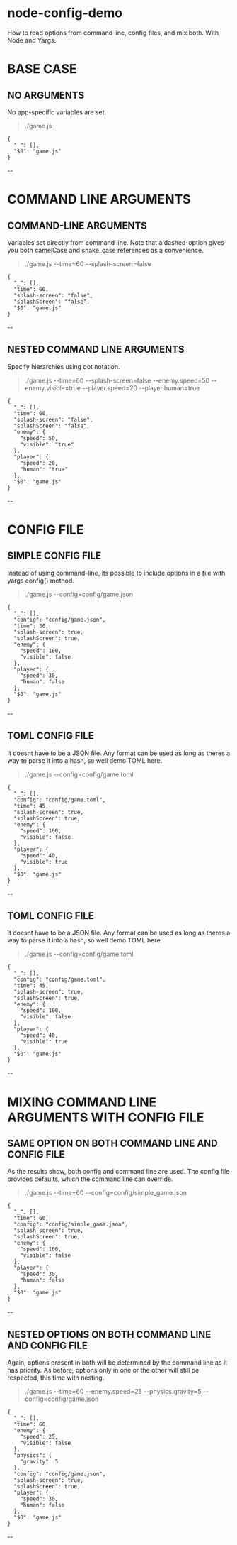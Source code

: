 # node-config-demo
How to read options from command line, config files, and mix both. With Node and Yargs.
# BASE CASE
## NO ARGUMENTS
No app-specific variables are set.

> ./game.js 

```
{
  "_": [],
  "$0": "game.js"
}
```

--
# COMMAND LINE ARGUMENTS
## COMMAND-LINE ARGUMENTS
Variables set directly from command line. Note that a dashed-option gives you both camelCase and snake_case references as a convenience.

> ./game.js --time=60 --splash-screen=false

```
{
  "_": [],
  "time": 60,
  "splash-screen": "false",
  "splashScreen": "false",
  "$0": "game.js"
}
```

--
## NESTED COMMAND LINE ARGUMENTS
Specify hierarchies using dot notation.

> ./game.js --time=60 --splash-screen=false --enemy.speed=50 --enemy.visible=true --player.speed=20 --player.human=true

```
{
  "_": [],
  "time": 60,
  "splash-screen": "false",
  "splashScreen": "false",
  "enemy": {
    "speed": 50,
    "visible": "true"
  },
  "player": {
    "speed": 20,
    "human": "true"
  },
  "$0": "game.js"
}
```

--
# CONFIG FILE
## SIMPLE CONFIG FILE
Instead of using command-line, its possible to include options in a file with yargs config() method.

> ./game.js --config=config/game.json

```
{
  "_": [],
  "config": "config/game.json",
  "time": 30,
  "splash-screen": true,
  "splashScreen": true,
  "enemy": {
    "speed": 100,
    "visible": false
  },
  "player": {
    "speed": 30,
    "human": false
  },
  "$0": "game.js"
}
```

--
## TOML CONFIG FILE
It doesnt have to be a JSON file. Any format can be used as long as theres a way to parse it into a hash, so well demo TOML here.

> ./game.js --config=config/game.toml

```
{
  "_": [],
  "config": "config/game.toml",
  "time": 45,
  "splash-screen": true,
  "splashScreen": true,
  "enemy": {
    "speed": 100,
    "visible": false
  },
  "player": {
    "speed": 40,
    "visible": true
  },
  "$0": "game.js"
}
```

--
## TOML CONFIG FILE
It doesnt have to be a JSON file. Any format can be used as long as theres a way to parse it into a hash, so well demo TOML here.

> ./game.js --config=config/game.toml

```
{
  "_": [],
  "config": "config/game.toml",
  "time": 45,
  "splash-screen": true,
  "splashScreen": true,
  "enemy": {
    "speed": 100,
    "visible": false
  },
  "player": {
    "speed": 40,
    "visible": true
  },
  "$0": "game.js"
}
```

--
# MIXING COMMAND LINE ARGUMENTS WITH CONFIG FILE
## SAME OPTION ON BOTH COMMAND LINE AND CONFIG FILE
As the results show, both config and command line are used. The config file provides defaults, which the command line can override.

> ./game.js --time=60 --config=config/simple_game.json

```
{
  "_": [],
  "time": 60,
  "config": "config/simple_game.json",
  "splash-screen": true,
  "splashScreen": true,
  "enemy": {
    "speed": 100,
    "visible": false
  },
  "player": {
    "speed": 30,
    "human": false
  },
  "$0": "game.js"
}
```

--
## NESTED OPTIONS ON BOTH COMMAND LINE AND CONFIG FILE
Again, options present in both will be determined by the command line as it has priority. As before, options only in one or the other will still be respected, this time with nesting.

> ./game.js --time=60 --enemy.speed=25 --physics.gravity=5 --config=config/game.json

```
{
  "_": [],
  "time": 60,
  "enemy": {
    "speed": 25,
    "visible": false
  },
  "physics": {
    "gravity": 5
  },
  "config": "config/game.json",
  "splash-screen": true,
  "splashScreen": true,
  "player": {
    "speed": 30,
    "human": false
  },
  "$0": "game.js"
}
```

--
